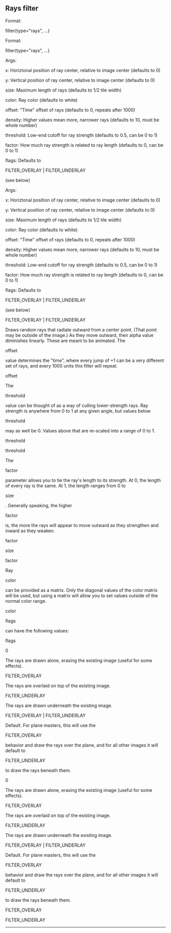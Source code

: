 

 Rays filter
-------------




 Format:
 

 filter(type="rays", ...)
 


 Format:


 filter(type="rays", ...)



 Args:
 

 x: Horiztonal position of ray center, relative to image center (defaults to 0)
 

 y: Vertical position of ray center, relative to image center (defaults to 0)
 

 size: Maximum length of rays (defaults to 1/2 tile width)
 

 color: Ray color (defaults to white)
 

 offset: "Time" offset of rays (defaults to 0, repeats after 1000)
 

 density: Higher values mean more, narrower rays (defaults to 10, must be whole number)
 

 threshold: Low-end cutoff for ray strength (defaults to 0.5, can be 0 to 1)
 

 factor: How much ray strength is related to ray length (defaults to 0, can be 0 to 1)
 

 flags: Defaults to
 
 FILTER\_OVERLAY | FILTER\_UNDERLAY
 
 (see below)
 


 Args:


 x: Horiztonal position of ray center, relative to image center (defaults to 0)


 y: Vertical position of ray center, relative to image center (defaults to 0)


 size: Maximum length of rays (defaults to 1/2 tile width)


 color: Ray color (defaults to white)


 offset: "Time" offset of rays (defaults to 0, repeats after 1000)


 density: Higher values mean more, narrower rays (defaults to 10, must be whole number)


 threshold: Low-end cutoff for ray strength (defaults to 0.5, can be 0 to 1)


 factor: How much ray strength is related to ray length (defaults to 0, can be 0 to 1)


 flags: Defaults to
 
 FILTER\_OVERLAY | FILTER\_UNDERLAY
 
 (see below)


 FILTER\_OVERLAY | FILTER\_UNDERLAY


 Draws random rays that radiate outward from a center point. (That point may
be outside of the image.) As they move outward, their alpha value diminishes
linearly. These are meant to be animated. The
 
 offset
 
 value determines
the "time", where every jump of +1 can be a very different set of rays, and
every 1000 units this filter will repeat.




 offset


 The
 
 threshold
 
 value can be thought of as a way of culling
lower-strength rays. Ray strength is anywhere from 0 to 1 at any given angle,
but values below
 
 threshold
 
 may as well be 0. Values above that are
re-scaled into a range of 0 to 1.




 threshold


 threshold


 The
 
 factor
 
 parameter allows you to tie the ray's length to its
strength. At 0, the length of every ray is the same. At 1, the length ranges
from 0 to
 
 size
 
 . Generally speaking, the higher
 
 factor
 
 is,
the more the rays will appear to move outward as they strengthen and inward
as they weaken.




 factor


 size


 factor


 Ray
 
 color
 
 can be provided as a matrix. Only the diagonal values of the
color matrix will be used, but using a matrix will allow you to set values
outside of the normal color range.




 color



 flags
 
 can have the following values:




 flags



 0
 

 The rays are drawn alone, erasing the existing image (useful for some effects).
 

 FILTER\_OVERLAY
 

 The rays are overlaid on top of the existing image.
 

 FILTER\_UNDERLAY
 

 The rays are drawn underneath the existing image.
 

 FILTER\_OVERLAY | FILTER\_UNDERLAY
 

 Default. For plane masters, this will use the
 
 FILTER\_OVERLAY
 
 behavior and draw the rays over the plane, and for all other images it will default to
 
 FILTER\_UNDERLAY
 
 to draw the rays beneath them.
 


 0


 The rays are drawn alone, erasing the existing image (useful for some effects).


 FILTER\_OVERLAY


 The rays are overlaid on top of the existing image.


 FILTER\_UNDERLAY


 The rays are drawn underneath the existing image.


 FILTER\_OVERLAY | FILTER\_UNDERLAY


 Default. For plane masters, this will use the
 
 FILTER\_OVERLAY
 
 behavior and draw the rays over the plane, and for all other images it will default to
 
 FILTER\_UNDERLAY
 
 to draw the rays beneath them.


 FILTER\_OVERLAY


 FILTER\_UNDERLAY



---



